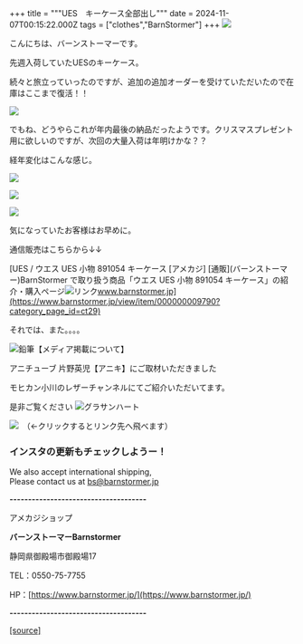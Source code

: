 +++
title = """UES　キーケース全部出し"""
date = 2024-11-07T00:15:22.000Z
tags = ["clothes","BarnStormer"]
+++
[![](https://stat.ameba.jp/user_images/20231023/16/barnstormer-go/b2/03/p/o0420015015354743273.png)](https://ameblo.jp/barnstormer-go/entry-12825670498.html)

こんにちは、バーンストーマーです。

先週入荷していたUESのキーケース。

続々と旅立っていったのですが、追加の追加オーダーを受けていただいたので在庫はここまで復活！！

[![](https://stat.ameba.jp/user_images/20241107/07/barnstormer-go/c0/40/j/o0466070015507079525.jpg)](https://stat.ameba.jp/user_images/20241107/07/barnstormer-go/c0/40/j/o0466070015507079525.jpg)

でもね、どうやらこれが年内最後の納品だったようです。クリスマスプレゼント用に欲しいのですが、次回の大量入荷は年明けかな？？

経年変化はこんな感じ。

[![](https://stat.ameba.jp/user_images/20241107/07/barnstormer-go/d1/3e/j/o0466070015507079530.jpg)](https://stat.ameba.jp/user_images/20241107/07/barnstormer-go/d1/3e/j/o0466070015507079530.jpg)

[![](https://stat.ameba.jp/user_images/20241107/07/barnstormer-go/1e/2c/j/o0466070015507079528.jpg)](https://stat.ameba.jp/user_images/20241107/07/barnstormer-go/1e/2c/j/o0466070015507079528.jpg)

[![](https://stat.ameba.jp/user_images/20241107/07/barnstormer-go/e7/13/j/o0466070015507079526.jpg)](https://stat.ameba.jp/user_images/20241107/07/barnstormer-go/e7/13/j/o0466070015507079526.jpg)

気になっていたお客様はお早めに。

通信販売はこちらから↓↓

[UES / ウエス UES 小物 891054 キーケース \[アメカジ\] \[通販\](バーンストーマー)BarnStormer で取り扱う商品「ウエス UES 小物 891054 キーケース」の紹介・購入ページ![リンク](https://c.stat100.ameba.jp/ameblo/symbols/v3.20.0/svg/gray/editor_link.svg)www.barnstormer.jp](https://www.barnstormer.jp/view/item/000000009790?category_page_id=ct29)

それでは、また。。。。

![鉛筆](https://stat100.ameba.jp/blog/ucs/img/char/char3/519.png)【メディア掲載について】

アニチューブ 片野英児【アニキ】にご取材いただきました

モヒカン小川のレザーチャンネルにてご紹介いただいてます。

是非ご覧ください ![グラサンハート](https://stat100.ameba.jp/blog/ucs/img/char/char3/148.png)

[![](https://stat.ameba.jp/user_images/20230412/16/barnstormer-go/6a/23/p/o0108010815269242493.png)](https://www.instagram.com/barnstormer_daily/)　（←クリックするとリンク先へ飛べます）

### インスタの更新もチェックしようー！

We also accept international shipping,  
Please contact us at bs@barnstormer.jp

**\-------------------------------------**

アメカジショップ

**バーンストーマーBarnstormer**

静岡県御殿場市御殿場17

TEL：0550-75-7755

HP：[https://www.barnstormer.jp/](https://www.barnstormer.jp/)

**\-------------------------------------**

[[source]](https://ameblo.jp/barnstormer-go/entry-12874108911.html)
